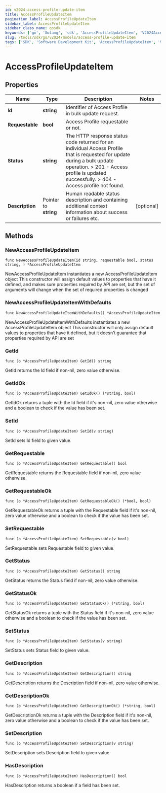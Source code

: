 ```yaml
---
id: v2024-access-profile-update-item
title: AccessProfileUpdateItem
pagination_label: AccessProfileUpdateItem
sidebar_label: AccessProfileUpdateItem
sidebar_class_name: gosdk
keywords: ['go', 'Golang', 'sdk', 'AccessProfileUpdateItem', 'V2024AccessProfileUpdateItem'] 
slug: /tools/sdk/go/v2024/models/access-profile-update-item
tags: ['SDK', 'Software Development Kit', 'AccessProfileUpdateItem', 'V2024AccessProfileUpdateItem']
---
```


# AccessProfileUpdateItem

## Properties

Name | Type | Description | Notes
------------ | ------------- | ------------- | -------------
**Id** | **string** | Identifier of Access Profile in bulk update request. | 
**Requestable** | **bool** | Access Profile requestable or not. | 
**Status** | **string** |  The HTTP response status code returned for an individual Access Profile that is requested for update during a bulk update operation.  &gt; 201   - Access profile is updated successfully.  &gt; 404   - Access profile not found.  | 
**Description** | Pointer to **string** | Human readable status description and containing additional context information about success or failures etc.  | [optional] 

## Methods

### NewAccessProfileUpdateItem

`func NewAccessProfileUpdateItem(id string, requestable bool, status string, ) *AccessProfileUpdateItem`

NewAccessProfileUpdateItem instantiates a new AccessProfileUpdateItem object
This constructor will assign default values to properties that have it defined,
and makes sure properties required by API are set, but the set of arguments
will change when the set of required properties is changed

### NewAccessProfileUpdateItemWithDefaults

`func NewAccessProfileUpdateItemWithDefaults() *AccessProfileUpdateItem`

NewAccessProfileUpdateItemWithDefaults instantiates a new AccessProfileUpdateItem object
This constructor will only assign default values to properties that have it defined,
but it doesn't guarantee that properties required by API are set

### GetId

`func (o *AccessProfileUpdateItem) GetId() string`

GetId returns the Id field if non-nil, zero value otherwise.

### GetIdOk

`func (o *AccessProfileUpdateItem) GetIdOk() (*string, bool)`

GetIdOk returns a tuple with the Id field if it's non-nil, zero value otherwise
and a boolean to check if the value has been set.

### SetId

`func (o *AccessProfileUpdateItem) SetId(v string)`

SetId sets Id field to given value.


### GetRequestable

`func (o *AccessProfileUpdateItem) GetRequestable() bool`

GetRequestable returns the Requestable field if non-nil, zero value otherwise.

### GetRequestableOk

`func (o *AccessProfileUpdateItem) GetRequestableOk() (*bool, bool)`

GetRequestableOk returns a tuple with the Requestable field if it's non-nil, zero value otherwise
and a boolean to check if the value has been set.

### SetRequestable

`func (o *AccessProfileUpdateItem) SetRequestable(v bool)`

SetRequestable sets Requestable field to given value.


### GetStatus

`func (o *AccessProfileUpdateItem) GetStatus() string`

GetStatus returns the Status field if non-nil, zero value otherwise.

### GetStatusOk

`func (o *AccessProfileUpdateItem) GetStatusOk() (*string, bool)`

GetStatusOk returns a tuple with the Status field if it's non-nil, zero value otherwise
and a boolean to check if the value has been set.

### SetStatus

`func (o *AccessProfileUpdateItem) SetStatus(v string)`

SetStatus sets Status field to given value.


### GetDescription

`func (o *AccessProfileUpdateItem) GetDescription() string`

GetDescription returns the Description field if non-nil, zero value otherwise.

### GetDescriptionOk

`func (o *AccessProfileUpdateItem) GetDescriptionOk() (*string, bool)`

GetDescriptionOk returns a tuple with the Description field if it's non-nil, zero value otherwise
and a boolean to check if the value has been set.

### SetDescription

`func (o *AccessProfileUpdateItem) SetDescription(v string)`

SetDescription sets Description field to given value.

### HasDescription

`func (o *AccessProfileUpdateItem) HasDescription() bool`

HasDescription returns a boolean if a field has been set.


